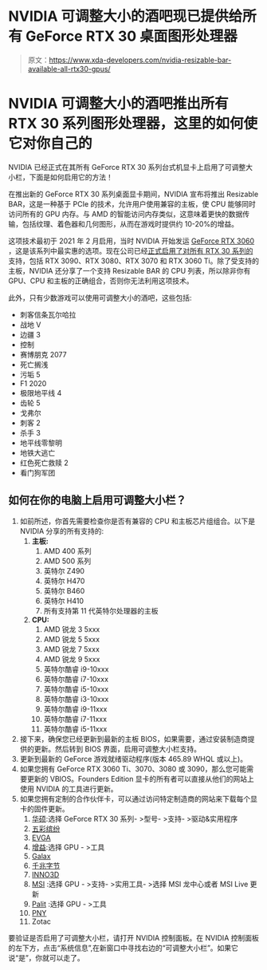 # NVIDIA 可调整大小的酒吧现已提供给所有 GeForce RTX 30 桌面图形处理器

> 原文：<https://www.xda-developers.com/nvidia-resizable-bar-available-all-rtx30-gpus/>

# NVIDIA 可调整大小的酒吧推出所有 RTX 30 系列图形处理器，这里的如何使它对你自己的

NVIDIA 已经正式在其所有 GeForce RTX 30 系列台式机显卡上启用了可调整大小栏，下面是如何启用它的方法！

在推出新的 GeForce RTX 30 系列桌面显卡期间，NVIDIA 宣布将推出 Resizable BAR，这是一种基于 PCIe 的技术，允许用户使用兼容的主板，使 CPU 能够同时访问所有的 GPU 内存。与 AMD 的智能访问内存类似，这意味着更快的数据传输，包括纹理、着色器和几何图形，从而在游戏时提供约 10-20%的增益。

这项技术最初于 2021 年 2 月启用，当时 NVIDIA 开始发运 [GeForce RTX 3060](https://www.xda-developers.com/nvidia-geforce-rtx-3060-official/) ，这是该系列中最实惠的选项。现在公司已经[正式启用了对所有 RTX 30 系列的](https://www.nvidia.com/en-us/geforce/news/geforce-rtx-30-series-resizable-bar-support/)支持，包括 RTX 3090、RTX 3080、RTX 3070 和 RTX 3060 Ti。除了受支持的主板，NVIDIA 还分享了一个支持 Resizable BAR 的 CPU 列表，所以除非你有 GPU、CPU 和主板的正确组合，否则你无法利用这项技术。

此外，只有少数游戏可以使用可调整大小的酒吧，这些包括:

*   刺客信条瓦尔哈拉
*   战地 V
*   边疆 3
*   控制
*   赛博朋克 2077
*   死亡搁浅
*   污垢 5
*   F1 2020
*   极限地平线 4
*   齿轮 5
*   戈弗尔
*   刺客 2
*   杀手 3
*   地平线零黎明
*   地铁大逃亡
*   红色死亡救赎 2
*   看门狗军团

## 如何在你的电脑上启用可调整大小栏？

1.  如前所述，你首先需要检查你是否有兼容的 CPU 和主板芯片组组合。以下是 NVIDIA 分享的所有支持的:
    1.  **主板:**
        1.  AMD 400 系列
        2.  AMD 500 系列
        3.  英特尔 Z490
        4.  英特尔 H470
        5.  英特尔 B460
        6.  英特尔 H410
        7.  所有支持第 11 代英特尔处理器的主板
    2.  **CPU:**
        1.  AMD 锐龙 3 5xxx
        2.  AMD 锐龙 5 5xxx
        3.  AMD 锐龙 7 5xxx
        4.  AMD 锐龙 9 5xxx
        5.  英特尔酷睿 i9-10xxx
        6.  英特尔酷睿 i7-10xxx
        7.  英特尔酷睿 i5-10xxx
        8.  英特尔酷睿 i3-10xxx
        9.  英特尔酷睿 i9-11xxx
        10.  英特尔酷睿 i7-11xxx
        11.  英特尔酷睿 i5-11xxx
2.  接下来，确保您已经更新到最新的主板 BIOS，如果需要，通过安装制造商提供的更新。然后转到 BIOS 界面，启用可调整大小栏支持。
3.  更新到最新的 GeForce 游戏就绪驱动程序(版本 465.89 WHQL 或以上)。
4.  如果您拥有 GeForce RTX 3060 Ti、3070、3080 或 3090，那么您可能需要更新的 VBIOS。Founders Edition 显卡的所有者可以直接从他们的网站上使用 NVIDIA 的工具进行更新。
5.  如果您拥有定制的合作伙伴卡，可以通过访问特定制造商的网站来下载每个显卡的固件更新。
    1.  [华硕](https://rog.asus.com/graphics-cards-group/):选择 GeForce RTX 30 系列- >型号- >支持- >驱动&实用程序
    2.  [五彩缤纷](https://en.colorful.cn/event/BAR/index.html)
    3.  [EVGA](https://www.evga.com/articles/01478/geforce-rtx-30-series-gpu-resizable-bar/)
    4.  [增益](https://www.gainward.com/main/download.php?lang=en):选择 GPU - >工具
    5.  [Galax](https://www.galax.com/bar-gtm-update)
    6.  [千兆字节](https://www.gigabyte.com/WebPage/785/NVIDIA_resizable_bar.html)
    7.  [INNO3D](https://www.inno3d.com/static.php?langid=1&refid=22)
    8.  [MSI](https://www.msi.com/Graphics-Cards#?tag=GeForce-RTX%26trade%3B-3090) :选择 GPU - >支持- >实用工具- >选择 MSI 龙中心或者 MSI Live 更新
    9.  [Palit](https://www.palit.com/palit/download.php?lang=en) :选择 GPU - >工具
    10.  [PNY](https://www.pny.com/company/support/nvidia-geforce#BARBIOSUpdate)
    11.  Zotac

要验证是否启用了可调整大小栏，请打开 NVIDIA 控制面板。在 NVIDIA 控制面板的左下方，点击“系统信息”,在新窗口中寻找右边的“可调整大小栏”。如果它说“是”，你就可以走了。